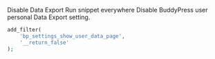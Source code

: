 Disable Data Export
Run snippet everywhere
Disable BuddyPress user personal Data Export setting.

```php
add_filter(
    'bp_settings_show_user_data_page',
    '__return_false'
);
```